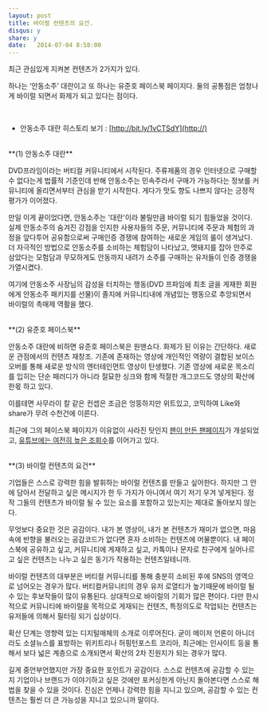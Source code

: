 ```yaml
---
layout: post
title: 바이럴 컨텐츠의 요건.
disqus: y
share: y
date:   2014-07-04 8:58:00
---
```


최근 관심있게 지켜본 컨텐츠가 2가지가 있다. 

하나는 ‘안동소주’ 대란이고 또 하나는 유준호 페이스북 페이지다. 
둘의 공통점은 엄청나게 바이럴 되면서 화제가 되고 있다는 점이다.

<br> 

* 안동소주 대란 히스토리 보기 : [http://bit.ly/1vCTSdY](http://)

<br>
**(1) 안동소주 대란**

DVD프라임이라는 버티컬 커뮤니티에서 시작된다. 주류제품의 경우 인터넷으로 구매할 수 없다는게 법률적 기준인데 반해 안동소주는 민속주라서 구매가 가능하다는 정보를 커뮤니티에 올리면서부터 관심을 받기 시작한다. 게다가 맛도 향도 나쁘지 않다는 긍정적 평가가 이어졌다. 

만일 이게 끝이었다면, 안동소주는 '대란'이라 불릴만큼 바이럴 되기 힘들었을 것이다. 실제 안동소주의 숨겨진 강점을 인지한 사용자들의 주문, 커뮤니티에 주문과 체험의 과정을 앞다투어 공유함으로써 구매인증 경쟁에 참여하는 새로운 게임의 룰이 생겨났다. 더 자극적인 방법으로 안동소주를 소비하는 체험담이 나타났고, 멧돼지를 잡아 안주로 삼았다는 모험담과 무모하게도 안동까지 내려가 소주를 구매하는 유저들이 인증 경쟁을 가열시켰다.  

여기에 안동소주 사장님의 감성을 터치하는 행동(DVD 프파임에 최초 글을 게재한 회원에게 안동소주 패키지를 선물)이 졸지에 커뮤니티내에 개념있는 행동으로 추앙되면서 바이럴의 촉매제 역활을 했다. 


<br>
**(2) 유준호 페이스북**

안동소주 대란에 비하면 유준호 페이스북은 원맨쇼다. 화제가 된 이유는 간단하다. 새로운 관점에서의 컨텐츠 재창조. 기존에 존재하는 영상에 개인적인 역량이 결합된 보이스오버를 통해 새로운 방식의 엔터테인먼트 영상이 탄생했다. 기존 영상에 새로운 목소리를 입히는 단순 패러디가 아니라 절묘한 싱크와 함께 적절한 개그코드도 영상의 확산에 한몫 하고 있다.  

이를테면 사무라이 칼 같은 컨셉은 조금은 엉뚱하지만 위트있고, 코믹하여 Like와 share가 무려 수천건에 이른다. 

최근에 그의 페이스북 페이지가 이유없이 사라진 탓인지 [팬이 만든 팬페이지](http://on.fb.me/1q0Jnjg)가 개설되었고, [유튜브에는 여전히 높은 조회수](http://www.youtube.com/user/nutellavoice)를 이어가고 있다. 

<br>
**(3) 바이럴 컨텐츠의 요건**

기업들은 스스로 강력한 힘을 발휘하는 바이럴 컨텐츠를 만들고 싶어한다. 하지만 그 안에 담아서 전달하고 싶은 메시지가 한 두 가지가 아니여서 여기 저기 우겨 넣게된다. 정작 그들의 컨텐츠가 바이럴 될 수 있는 요소를 포함하고 있는지는 제대로 돌아보지 않는다. 

무엇보다 중요한 것은 공감이다. 내가 본 영상이, 내가 본 컨텐츠가 재미가 없으면, 마음 속에 반향을 불러오는 공감코드가 없다면 혼자 소비하는 컨텐츠에 머물뿐이다. 내 페이스북에 공유하고 싶고, 커뮤니티에 게재하고 싶고, 카톡이나 문자로 친구에게 실어나르고 싶은 컨텐츠는 나누고 싶은 동기가 작용하는 컨텐츠일테니까. 

바이럴 컨텐츠의 대부분은 버티컬 커뮤니티를 통해 충분히 소비된 후에 SNS의 영역으로 넘어오는 경우가 많다. 버티컬커뮤니티의 경우 유저 로열티가 높기때문에 바이럴 될 수 있는 후보작들이 많이 유통된다. 상대적으로 바이럴의 기회가 많은 편이다. 다만 한시적으로 커뮤니티에 바이럴을 목적으로 게재되는 컨텐츠, 특정의도로 작업되는 컨텐츠는 유저들에 의해서 필터링 되기 십상이다. 

확산 단계는 영향력 있는 디지털매체의 소개로 이루어진다. 굳이 메이저 언론이 아니더라도 소셜뉴스를 표방하는 위키트리나 허핑턴포스트 코리아, 최근에는 인사이트 등을 통해서 보다 넓은 계층으로 소개되면서 확산의 2차 진원지가 되는 경우가 많다. 

길게 중언부언했지만 가장 중요한 포인트가 공감이다. 스스로 컨텐츠에 공감할 수 있는지 기업이나 브랜드가 이야기하고 싶은 것에만 포커싱한게 아닌지 돌아본다면 스스로 해법을 찾을 수 있을 것이다. 진심은 언제나 강력한 힘을 지니고 있으며, 공감할 수 있는 컨텐츠는 훨씬 더 큰 가능성을 지니고 있으니까 말이다. 